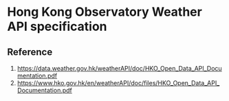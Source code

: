 # Hong Kong Observatory Weather API specification

## Reference
1. https://data.weather.gov.hk/weatherAPI/doc/HKO_Open_Data_API_Documentation.pdf
2. https://www.hko.gov.hk/en/weatherAPI/doc/files/HKO_Open_Data_API_Documentation.pdf
